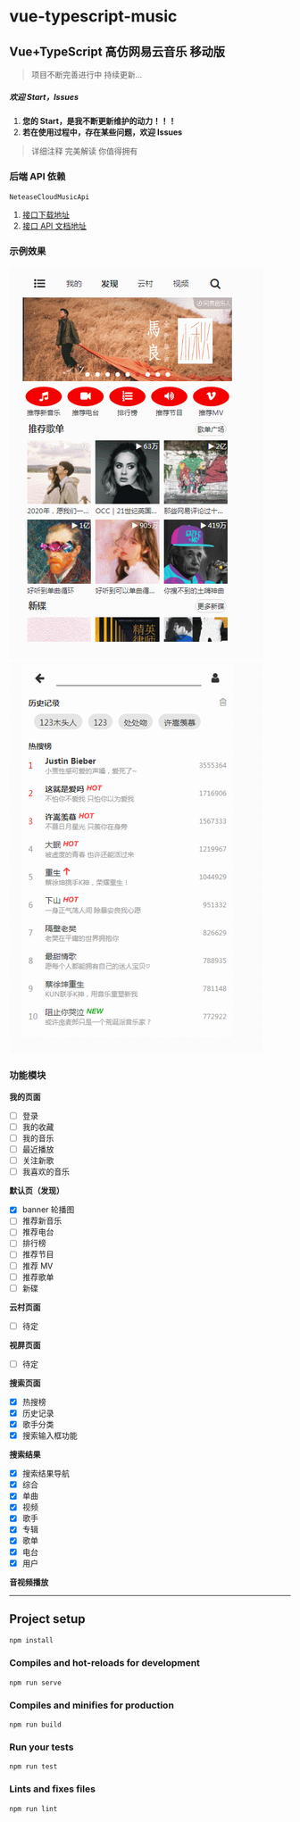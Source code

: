# vue-typescript-music

## Vue+TypeScript 高仿网易云音乐 移动版

> 项目不断完善进行中 持续更新...

##### 欢迎 Start，Issues

1. **您的 Start，是我不断更新维护的动力！！！**
2. **若在使用过程中，存在某些问题，欢迎 Issues**

> 详细注释 完美解读 你值得拥有

### 后端 API 依赖

`NeteaseCloudMusicApi`

1. [接口下载地址](https://github.com/Binaryify/NeteaseCloudMusicApi)
2. [接口 API 文档地址](https://binaryify.github.io/NeteaseCloudMusicApi/#/?id=neteasecloudmusicapi)

### 示例效果

![搜索页、搜索结果](./src/doc/images/search.gif)
![热门歌手页](./src/doc/images/singer.gif)

### 功能模块

**我的页面**

- [ ] 登录
- [ ] 我的收藏
- [ ] 我的音乐
- [ ] 最近播放
- [ ] 关注新歌
- [ ] 我喜欢的音乐

**默认页（发现）**

- [x] banner 轮播图
- [ ] 推荐新音乐
- [ ] 推荐电台
- [ ] 排行榜
- [ ] 推荐节目
- [ ] 推荐 MV
- [ ] 推荐歌单
- [ ] 新碟

**云村页面**

- [ ] 待定

**视屏页面**

- [ ] 待定

**搜索页面**

- [x] 热搜榜
- [x] 历史记录
- [x] 歌手分类
- [x] 搜索输入框功能

**搜索结果**

- [x] 搜索结果导航
- [x] 综合
- [x] 单曲
- [x] 视频
- [x] 歌手
- [x] 专辑
- [x] 歌单
- [x] 电台
- [x] 用户

**音视频播放**

---

## Project setup

```
npm install
```

### Compiles and hot-reloads for development

```
npm run serve
```

### Compiles and minifies for production

```
npm run build
```

### Run your tests

```
npm run test
```

### Lints and fixes files

```
npm run lint
```
